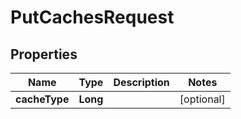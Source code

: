 # PutCachesRequest

## Properties
Name | Type | Description | Notes
------------ | ------------- | ------------- | -------------
**cacheType** | **Long** |  |  [optional]
